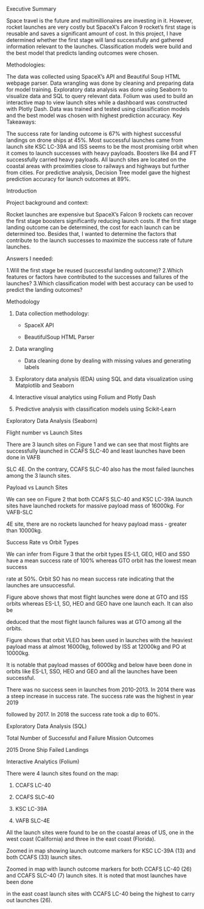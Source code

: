 Executive Summary

Space travel is the future and multimillionaires are investing in it. However, rocket launches are very costly but SpaceX’s Falcon 9 rocket’s first stage is reusable and saves a significant amount of cost. In this project, I have determined whether the first stage will land successfully and gathered information relevant to the launches. Classification models were build and the best model that predicts landing outcomes were chosen.

Methodologies:

The data was collected using SpaceX’s API and Beautiful Soup HTML webpage parser. Data wrangling was done by cleaning and preparing data for model training. Exploratory data analysis was done using Seaborn to visualize data and SQL to query relevant data. Folium was used to build an interactive map to view launch sites while a dashboard was constructed with Plotly Dash. Data was trained and tested using classification models and the best model was chosen with highest prediction accuracy.
Key Takeaways:

The success rate for landing outcome is 67% with highest successful landings on drone ships at 45%. Most successful launches came from launch site KSC LC-39A and ISS seems to be the most promising orbit when it comes to launch successes with heavy payloads. Boosters like B4 and FT successfully carried heavy payloads. All launch sites are located on the coastal areas with proximities close to railways and highways but further from cities. For predictive analysis, Decision Tree model gave the highest prediction accuracy for launch outcomes at 89%.
 

Introduction

Project background and context:

Rocket launches are expensive but SpaceX’s Falcon 9 rockets can recover the first stage boosters significantly reducing launch costs. If the first stage landing outcome can be determined, the cost for each launch can be determined too. Besides that, I wanted to determine the factors that contribute to the launch successes to maximize the success rate of future launches.

Answers I needed:

1.Will the first stage be reused (successful landing outcome)?
2.Which features or factors have contributed to the successes and failures of the launches?
3.Which classification model with best accuracy can be used to predict the landing outcomes?
 
Methodology
1. Data collection methodology:

   - SpaceX API

   - BeautifulSoup HTML Parser           

2. Data wrangling

    - Data cleaning done by dealing with missing values and generating labels

3. Exploratory data analysis (EDA) using SQL and data visualization using Matplotlib and Seaborn

4. Interactive visual analytics using Folium and Plotly Dash

5. Predictive analysis with classification models using Scikit-Learn

 

Exploratory Data Analysis (Seaborn)



Flight number vs Launch Sites

There are 3 launch sites on Figure 1 and we can see that most flights are successfully launched in CCAFS SLC-40 and least launches have been done in VAFB

SLC 4E. On the contrary, CCAFS SLC-40 also has the most failed launches among the 3 launch sites.

 

 Payload vs Launch Sites

We can see on Figure 2 that both CCAFS SLC-40 and KSC LC-39A launch sites have launched rockets for massive payload mass of 16000kg. For VAFB-SLC

4E site, there are no rockets launched for heavy payload mass - greater than 10000kg.

 

Success Rate vs Orbit Types

We can infer from Figure 3 that the orbit types ES-L1, GEO, HEO and SSO have a mean success rate of 100% whereas GTO orbit has the lowest mean success

rate at 50%. Orbit SO has no mean success rate indicating that the launches are unsuccessful.

 



Figure above shows that most flight launches were done at GTO and ISS orbits whereas ES-L1, SO, HEO and GEO have one launch each. It can also be

deduced that the most flight launch failures was at GTO among all the orbits.

 



Figure shows that orbit VLEO has been used in launches with the heaviest payload mass at almost 16000kg, followed by ISS at 12000kg and PO at 10000kg.

It is notable that payload masses of 6000kg and below have been done in orbits like ES-L1, SSO, HEO and GEO and all the launches have been successful.

 



There was no success seen in launches from 2010-2013. In 2014 there was a steep increase in success rate. The success rate was the highest in year 2019

followed by 2017. In 2018 the success rate took a dip to 60%.

 

 

Exploratory Data Analysis (SQL)

 



 



 



 



 



 



 

Total Number of Successful and Failure Mission Outcomes 



 



 

2015 Drone Ship Failed Landings



 



 

 

Interactive Analytics (Folium)

 



There were 4 launch sites found on the map:

1. CCAFS LC-40

2. CCAFS SLC-40

3. KSC LC-39A

4. VAFB SLC-4E

All the launch sites were found to be on the coastal areas of US, one in the west coast (California) and three in the east coast (Florida).
 



Zoomed in map showing launch outcome markers for KSC LC-39A (13) and both CCAFS (33) launch sites.

 



Zoomed in map with launch outcome markers for both CCAFS LC-40 (26) and CCAFS SLC-40 (7) launch sites. It is noted that most launches have been done

in the east coast launch sites with CCAFS LC-40 being the highest to carry out launches (26).

 

 

 

 
